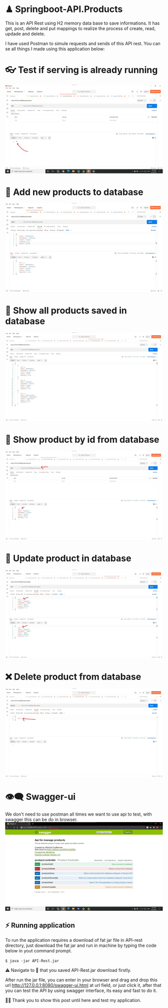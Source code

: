 # ♟ Springboot-API.Products

This is an API Rest using H2 memory data base to save informations. It has get, post, delete and put mappings to realize the process of create, read, updade and delete.  

I have used Postman to simule requests and sends of this API rest. You can se all things I made using this application below:

# 👓 Test if serving is already running
![Postman-test](https://github.com/RRICHARRD/Springboot-API.Products/blob/master/postman-screenshots/get-testMethod.jpg)

# :floppy_disk: Add new products to database
![Postman-post](https://github.com/RRICHARRD/Springboot-API.Products/blob/master/postman-screenshots/post-addNewProduct.jpg)

# 👀 Show all products saved in database
![Postam-get](https://github.com/RRICHARRD/Springboot-API.Products/blob/master/postman-screenshots/get-showAllProducts.jpg)

# 👀 Show product by id from database
![Postman-get](https://github.com/RRICHARRD/Springboot-API.Products/blob/master/postman-screenshots/get-findById.jpg)
 
# :floppy_disk: Update product in database
![Postman-update](https://github.com/RRICHARRD/Springboot-API.Products/blob/master/postman-screenshots/update-usingId.jpg)

# :x: Delete product from database
![Postman-delete](https://github.com/RRICHARRD/Springboot-API.Products/blob/master/postman-screenshots/delete-byId.jpg)

# 👁‍🗨 Swagger-ui
We don't need to use postman all times we want to use api to test, with swagger this can be do in browser.
![Swagger-page](https://github.com/RRICHARRD/Springboot-API.Products/blob/master/swagger-screenshot/swagerPage.jpg)


## :zap: Running application
To run the application requires a download of fat jar file in API-rest directory, just download the fat jar and run in machine by typing the code below in yout command prompt.

`$ java -jar API-Rest.jar`

:warning: Navigate to :file_folder: that you saved API-Rest.jar download firstly.

After run the jar file, you can enter in your browser and drag and drop this url http://127.0.0.1:8080/swagger-ui.html at url field, or just click it, after that you can test the API by using swagger interface, its easy and fast to do it. 

🤝🏽 Thank you to show this post until here and test my application. 
